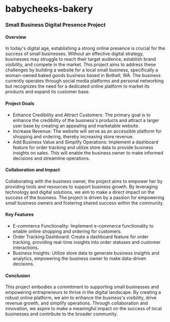 # babycheeks-bakery

### Small Business Digital Presence Project

#### Overview
In today's digital age, establishing a strong online presence is crucial for the success of small businesses. Without an effective digital strategy, businesses may struggle to reach their target audience, establish brand visibility, and compete in the market. This project aims to address these challenges by building a website for a local small business, specifically a woman-owned baked goods business based in Bothell, WA. The business currently operates through social media platforms and personal networking but recognizes the need for a dedicated online platform to market its products and expand its customer base.

#### Project Goals
- Enhance Credibility and Attract Customers: The primary goal is to enhance the credibility of the business's products and attract a larger user base by creating an appealing and marketable website.
- Increase Revenue: The website will serve as an accessible platform for shopping and ordering, thereby increasing store revenue.
- Add Business Value and Simplify Operations: Implement a dashboard feature for order tracking and utilize store data to provide business insights on sales. This will enable the business owner to make informed decisions and streamline operations.

#### Collaboration and Impact
Collaborating with the business owner, the project aims to empower her by providing tools and resources to support business growth. By leveraging technology and digital solutions, we aim to make a direct impact on the success of the business. The project is driven by a passion for empowering small business owners and fostering shared success within the community.

#### Key Features
- E-commerce Functionality: Implement e-commerce functionality to enable online shopping and ordering for customers.
- Order Tracking Dashboard: Create a dashboard feature for order tracking, providing real-time insights into order statuses and customer interactions.
- Business Insights: Utilize store data to generate business insights and analytics, empowering the business owner to make data-driven decisions.

#### Conclusion
This project embodies a commitment to supporting small businesses and empowering entrepreneurs to thrive in the digital landscape. By creating a robust online platform, we aim to enhance the business's visibility, drive revenue growth, and simplify operations. Through collaboration and innovation, we aspire to make a meaningful impact on the success of local businesses and contribute to the broader community.